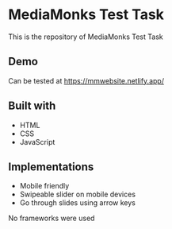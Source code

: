 # MediaMonks Test Task

This is the repository of MediaMonks Test Task

## Demo
Can be tested at https://mmwebsite.netlify.app/

## Built with
* HTML
* CSS
* JavaScript

## Implementations
* Mobile friendly
* Swipeable slider on mobile devices
* Go through slides using arrow keys

No frameworks were used





